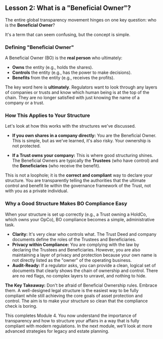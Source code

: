 ## Lesson 2: What is a "Beneficial Owner"?

The entire global transparency movement hinges on one key question: who is the **Beneficial Owner**?

It's a term that can seem confusing, but the concept is simple.

### Defining "Beneficial Owner"

A Beneficial Owner (BO) is the **real person** who ultimately:
*   **Owns** the entity (e.g., holds the shares).
*   **Controls** the entity (e.g., has the power to make decisions).
*   **Benefits** from the entity (e.g., receives the profits).

The key word here is **ultimately**. Regulators want to look through any layers of companies or trusts and know which human being is at the top of the chain. They are no longer satisfied with just knowing the name of a company or a trust.

### How This Applies to Your Structure

Let's look at how this works with the structures we've discussed.

*   **If you own shares in a company directly:** You are the Beneficial Owner. This is simple, but as we've learned, it's also risky. Your ownership is not protected.

*   **If a Trust owns your company:** This is where good structuring shines. The Beneficial Owners are typically the **Trustees** (who have control) and the **Beneficiaries** (who receive the benefit).

This is not a loophole; it is the **correct and compliant** way to declare your structure. You are transparently telling the authorities that the ultimate control and benefit lie within the governance framework of the Trust, not with you as a private individual.

### Why a Good Structure Makes BO Compliance Easy

When your structure is set up correctly (e.g., a Trust owning a HoldCo, which owns your OpCo), BO compliance becomes a simple, administrative task.

*   **Clarity:** It's very clear who controls what. The Trust Deed and company documents define the roles of the Trustees and Beneficiaries.
*   **Privacy within Compliance:** You are complying with the law by declaring the Trustees and Beneficiaries. However, you are also maintaining a layer of privacy and protection because your own name is not directly listed as the "owner" of the operating business.
*   **Audit-Ready:** If a regulator asks, you can provide a clean, logical set of documents that clearly shows the chain of ownership and control. There are no red flags, no complex layers to unravel, and nothing to hide.

**The Key Takeaway:**
Don't be afraid of Beneficial Ownership rules. Embrace them. A well-designed legal structure is the easiest way to be fully compliant while still achieving the core goals of asset protection and control. The aim is to make your structure so clean that the compliance check is boring.

This completes Module 4. You now understand the importance of transparency and how to structure your affairs in a way that is fully compliant with modern regulations. In the next module, we'll look at more advanced strategies for legacy and estate planning.
